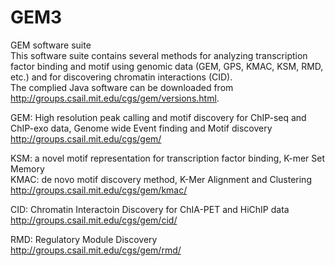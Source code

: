 # GEM3
GEM software suite <br>
This software suite contains several methods for analyzing transcription factor binding and motif using genomic data (GEM, GPS, KMAC, KSM, RMD, etc.) and for discovering chromatin interactions (CID).<br>
The complied Java software can be downloaded from http://groups.csail.mit.edu/cgs/gem/versions.html.
 
GEM: High resolution peak calling and motif discovery for ChIP-seq and ChIP-exo data, Genome wide Event finding and Motif discovery<br>
http://groups.csail.mit.edu/cgs/gem/

KSM: a novel motif representation for transcription factor binding, K-mer Set Memory<br>
KMAC: de novo motif discovery method, K-Mer Alignment and Clustering<br>
http://groups.csail.mit.edu/cgs/gem/kmac/

CID: Chromatin Interactoin Discovery for ChIA-PET and HiChIP data<br>
http://groups.csail.mit.edu/cgs/gem/cid/

RMD: Regulatory Module Discovery<br>
http://groups.csail.mit.edu/cgs/gem/rmd/
